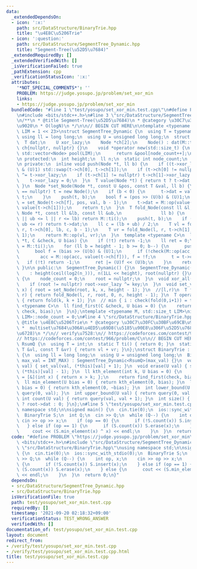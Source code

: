 ```yaml
---
data:
  _extendedDependsOn:
  - icon: ':x:'
    path: src/DataStructure/BinaryTrie.hpp
    title: "\u4E8C\u5206Trie"
  - icon: ':question:'
    path: src/DataStructure/SegmentTree_Dynamic.hpp
    title: "Segment-Tree(\u52D5\u7684)"
  _extendedRequiredBy: []
  _extendedVerifiedWith: []
  _isVerificationFailed: true
  _pathExtension: cpp
  _verificationStatusIcon: ':x:'
  attributes:
    '*NOT_SPECIAL_COMMENTS*': ''
    PROBLEM: https://judge.yosupo.jp/problem/set_xor_min
    links:
    - https://judge.yosupo.jp/problem/set_xor_min
  bundledCode: "#line 1 \"test/yosupo/set_xor_min.test.cpp\"\n#define PROBLEM \"https://judge.yosupo.jp/problem/set_xor_min\"\
    \n#include <bits/stdc++.h>\n#line 3 \"src/DataStructure/SegmentTree_Dynamic.hpp\"\
    \n/**\n * @title Segment-Tree(\u52D5\u7684)\n * @category \u30C7\u30FC\u30BF\u69CB\
    \u9020\n * O(logN)\n */\n\n// BEGIN CUT HERE\n\ntemplate <typename M, std::size_t\
    \ LIM = 1 << 23>\nstruct SegmentTree_Dynamic {\n  using T = typename M::T;\n \
    \ using ll = long long;\n  using U = unsigned long long;\n  struct Node {\n  \
    \  T dat;\n    U xor_lazy;\n    Node *ch[2];\n    Node() : dat(M::ti()), xor_lazy(0),\
    \ ch{nullptr, nullptr} {}\n    void *operator new(std::size_t) {\n      static\
    \ std::vector<Node> pool(LIM);\n      return &pool[node_count++];\n    }\n  };\n\
    \n protected:\n  int height;\n  ll n;\n  static int node_count;\n  Node *root;\n\
    \n private:\n  inline void push(Node *t, ll b) {\n    if ((t->xor_lazy >> (U)b)\
    \ & (U)1) std::swap(t->ch[0], t->ch[1]);\n    if (t->ch[0] != nullptr) t->ch[0]->xor_lazy\
    \ ^= t->xor_lazy;\n    if (t->ch[1] != nullptr) t->ch[1]->xor_lazy ^= t->xor_lazy;\n\
    \    t->xor_lazy = 0;\n  }\n  T value(Node *t) { return t ? t->dat : M::ti();\
    \ }\n  Node *set_Node(Node *t, const U &pos, const T &val, ll b) {\n    if (t\
    \ == nullptr) t = new Node();\n    if (b < 0) {\n      t->dat = val;\n      return\
    \ t;\n    }\n    push(t, b);\n    bool f = (pos >> (U)b) & (U)1;\n    t->ch[f]\
    \ = set_Node(t->ch[f], pos, val, b - 1);\n    t->dat = M::op(value(t->ch[0]),\
    \ value(t->ch[1]));\n    return t;\n  }\n  T fold_Node(const ll &l, const ll &r,\
    \ Node *t, const ll &lb, const ll &ub,\n               ll b) {\n    if (t == nullptr\
    \ || ub <= l || r <= lb) return M::ti();\n    push(t, b);\n    if (l <= lb &&\
    \ ub <= r) return t->dat;\n    ll c = (lb + ub) / 2;\n    T vl = fold_Node(l,\
    \ r, t->ch[0], lb, c, b - 1);\n    T vr = fold_Node(l, r, t->ch[1], c, ub, b -\
    \ 1);\n    return M::op(vl, vr);\n  }\n  template <typename C>\n  ll find(Node\
    \ *t, C &check, U bias) {\n    if (!t) return -1;\n    ll ret = 0;\n    T acc\
    \ = M::ti();\n    for (ll b = height - 1; b >= 0; b--) {\n      push(t, b);\n\
    \      bool f = (bias >> (U)b) & (U)1;\n      if (!check(M::op(acc, value(t->ch[f]))))\n\
    \        acc = M::op(acc, value(t->ch[f])), f = !f;\n      t = t->ch[f];\n   \
    \   if (!t) return -1;\n      ret |= (U)f << (U)b;\n    }\n    return ret;\n \
    \ }\n\n public:\n  SegmentTree_Dynamic() {}\n  SegmentTree_Dynamic(ll n_)\n  \
    \    : height(ceil(log2(n_))), n(1LL << height), root(nullptr) {}\n  void clear()\
    \ {\n    node_count = 0;\n    root = nullptr;\n  }\n  void xor_all(U key) {\n\
    \    if (root != nullptr) root->xor_lazy ^= key;\n  }\n  void set_val(ll k, T\
    \ x) { root = set_Node(root, k, x, height - 1); }\n  //[l,r)\n  T fold(ll l, ll\
    \ r) { return fold_Node(l, r, root, 0, n, height - 1); }\n  T operator[](ll k)\
    \ { return fold(k, k + 1); }\n  // min { i : check(fold(0,i+1)) = true }\n  template\
    \ <typename C>\n  ll find_first(C &check, U bias = 0) {\n    return find(root,\
    \ check, bias);\n  }\n};\ntemplate <typename M, std::size_t LIM>\nint SegmentTree_Dynamic<M,\
    \ LIM>::node_count = 0;\n#line 4 \"src/DataStructure/BinaryTrie.hpp\"\n/**\n *\
    \ @title \u4E8C\u5206Trie\n * @category \u30C7\u30FC\u30BF\u69CB\u9020\n *  O(logN)\n\
    \ *  multiset\u7684\u306A\u4ED5\u69D8(\u5185\u90E8\u306F\u52D5\u7684\u30BB\u30B0\
    \u6728)\n */\n// verify\u7528:\n// https://codeforces.com/contest/947/problem/C\n\
    // https://codeforces.com/contest/966/problem/C\n\n// BEGIN CUT HERE\n\nstruct\
    \ RsumQ {\n  using T = int;\n  static T ti() { return 0; }\n  static T f(const\
    \ T &vl, const T &vr) { return vl + vr; }\n};\nstruct BinaryTrie : public SegmentTree_Dynamic<RsumQ>\
    \ {\n  using ll = long long;\n  using U = unsigned long long;\n  BinaryTrie(ll\
    \ max_val = INT_MAX) : SegmentTree_Dynamic<RsumQ>(max_val) {}\n  void insert(U\
    \ val) { set_val(val, (*this)[val] + 1); }\n  void erase(U val) { set_val(val,\
    \ (*this)[val] - 1); }\n  ll kth_element(int k, U bias = 0) {\n    auto check\
    \ = [&](int x) { return x > k; };\n    return find_first(check, bias);\n  }\n\
    \  ll min_element(U bias = 0) { return kth_element(0, bias); }\n  ll max_element(U\
    \ bias = 0) { return kth_element(0, ~bias); }\n  int lower_bound(U val) { return\
    \ query(0, val); }\n  int upper_bound(U val) { return query(0, val + 1); }\n \
    \ int count(U val) { return query(val, val + 1); }\n  int size() { return root\
    \ ? root->dat : 0; }\n};\n#line 5 \"test/yosupo/set_xor_min.test.cpp\"\nusing\
    \ namespace std;\n\nsigned main() {\n  cin.tie(0);\n  ios::sync_with_stdio(0);\n\
    \  BinaryTrie S;\n  int Q;\n  cin >> Q;\n  while (Q--) {\n    int op, x;\n   \
    \ cin >> op >> x;\n    if (op == 0) {\n      if (!S.count(x)) S.insert(x);\n \
    \   } else if (op == 1) {\n      if (S.count(x)) S.erase(x);\n    } else {\n \
    \     cout << (S.min_element(x) ^ x) << endl;\n    }\n  }\n  return 0;\n}\n"
  code: "#define PROBLEM \"https://judge.yosupo.jp/problem/set_xor_min\"\n#include\
    \ <bits/stdc++.h>\n#include \"src/DataStructure/SegmentTree_Dynamic.hpp\"\n#include\
    \ \"src/DataStructure/BinaryTrie.hpp\"\nusing namespace std;\n\nsigned main()\
    \ {\n  cin.tie(0);\n  ios::sync_with_stdio(0);\n  BinaryTrie S;\n  int Q;\n  cin\
    \ >> Q;\n  while (Q--) {\n    int op, x;\n    cin >> op >> x;\n    if (op == 0)\
    \ {\n      if (!S.count(x)) S.insert(x);\n    } else if (op == 1) {\n      if\
    \ (S.count(x)) S.erase(x);\n    } else {\n      cout << (S.min_element(x) ^ x)\
    \ << endl;\n    }\n  }\n  return 0;\n}"
  dependsOn:
  - src/DataStructure/SegmentTree_Dynamic.hpp
  - src/DataStructure/BinaryTrie.hpp
  isVerificationFile: true
  path: test/yosupo/set_xor_min.test.cpp
  requiredBy: []
  timestamp: '2021-09-20 02:18:32+09:00'
  verificationStatus: TEST_WRONG_ANSWER
  verifiedWith: []
documentation_of: test/yosupo/set_xor_min.test.cpp
layout: document
redirect_from:
- /verify/test/yosupo/set_xor_min.test.cpp
- /verify/test/yosupo/set_xor_min.test.cpp.html
title: test/yosupo/set_xor_min.test.cpp
---
```

